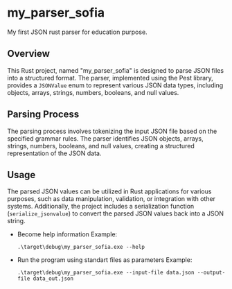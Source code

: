 # my_parser_sofia
My first JSON rust parser for education purpose.

## Overview

This Rust project, named "my_parser_sofia" is designed to parse JSON files into a structured format. The parser, implemented using the Pest library, provides a `JSONValue` enum to represent various JSON data types, including objects, arrays, strings, numbers, booleans, and null values.

## Parsing Process

The parsing process involves tokenizing the input JSON file based on the specified grammar rules. The parser identifies JSON objects, arrays, strings, numbers, booleans, and null values, creating a structured representation of the JSON data.

## Usage

The parsed JSON values can be utilized in Rust applications for various purposes, such as data manipulation, validation, or integration with other systems. Additionally, the project includes a serialization function (`serialize_jsonvalue`) to convert the parsed JSON values back into a JSON string.

- Become help information
    Example:
    ```shell
    .\target\debug\my_parser_sofia.exe --help
    ```

- Run the program using standart files as parameters 
    Example:
    ```shell
    .\target\debug\my_parser_sofia.exe --input-file data.json --output-file data_out.json
    ```
